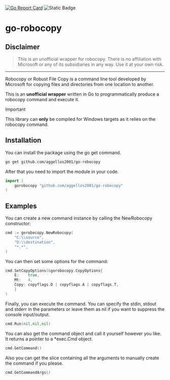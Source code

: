[![Go Report Card](https://goreportcard.com/badge/github.com/aggellos2001/go-robocopy)](https://goreportcard.com/report/github.com/aggellos2001/go-robocopy) ![Static Badge](https://img.shields.io/badge/License-MIT-_)

# go-robocopy

## Disclaimer

> This is an unofficial wrapper for robocopy. There is no affiliation with Microsoft or any of its subsidiaries in any way. Use it at your own risk.

***

Robocopy or Robust File Copy is a command line tool developed by Microsoft for copying files and directories from one location to another.

This is an **unofficial wrapper** written in Go to programmatically produce a robocopy command and execute it.

> [!IMPORTANT]
> This library can **only** be compiled for Windows targets as it relies on the robocopy command.

## Installation

You can install the package using the go get command.

```bash
go get github.com/aggellos2001/go-robocopy
```

After that you need to import the module in your code.

```go
import (
    gorobocopy "github.com/aggellos2001/go-robocopy"
)
```

## Examples

You can create a new command instance by calling the NewRobocopy constructor:

```go
cmd := gorobocopy.NewRobocopy(
    "C:\\source",
    "D:\\destination",
    "*.*",
)
```

You can then set some options for the command:

```go
cmd.SetCopyOptions(&gorobocopy.CopyOptions{
    E:    true,
    Mt:   4,
    Copy: copyflags.D | copyflags.A | copyflags.T,
    }
)
```

Finally, you can execute the command. You can specify the stdin, stdout and stderr in the parameters or leave them as nil if you want to suppress the console input/output.

```go
cmd.Run(nil,nil,nil)
```

You can also get the command object and call it yourself however you like. It returns a pointer to a *exec.Cmd object.

```go
cmd.GetCommand()
```

Also you can get the slice containing all the arguments to manually create the command if you please.

```go
cmd.GetCommandArgs()
```
